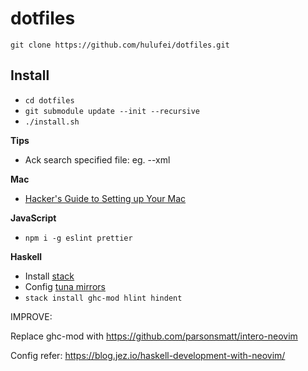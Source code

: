 # dotfiles

`git clone https://github.com/hulufei/dotfiles.git`

## Install

- `cd dotfiles`
- `git submodule update --init --recursive`
- `./install.sh`

**Tips**

- Ack search specified file: eg. --xml

**Mac**

- [Hacker's Guide to Setting up Your Mac](http://lapwinglabs.com/blog/hacker-guide-to-setting-up-your-mac)

**JavaScript**

- `npm i -g eslint prettier`

**Haskell**

- Install [stack](https://docs.haskellstack.org/en/stable/README/)
- Config [tuna mirrors](https://mirrors.tuna.tsinghua.edu.cn/help/stackage/)
- `stack install ghc-mod hlint hindent`

IMPROVE:

Replace ghc-mod with https://github.com/parsonsmatt/intero-neovim

Config refer: https://blog.jez.io/haskell-development-with-neovim/
